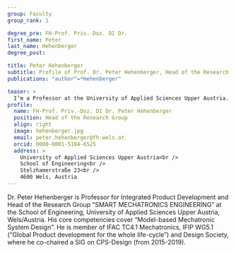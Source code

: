 ```yaml
---
group: Faculty
group_rank: 1

degree_pre: FH-Prof. Priv.-Doz. DI Dr.
first_name: Peter
last_name: Hehenberger
degree_post:

title: Peter Hehenberger
subtitle: Profile of Prof. Dr. Peter Hehenberger, Head of the Research Group Smart Mechatronics Engineering.
publications: "author^=*Hehenberger"

teaser: >
  I’m a Professor at the University of Applied Sciences Upper Austria.
profile:
  name: FH-Prof. Priv.-Doz. DI Dr. Peter Hehenberger
  position: Head of the Research Group
  align: right
  image: hehenberger.jpg
  email: peter.hehenberger@fh-wels.at
  orcid: 0000-0001-5104-6525
  address: >
    University of Applied Sciences Upper Austria<br />
    School of Engineering<br />
    Stelzhamerstraße 23<br />
    4600 Wels, Austria
---
```


Dr. Peter Hehenberger is Professor for Integrated Product Development and Head of the Research Group “SMART MECHATRONICS ENGINEERING” at the School of Engineering, University of Applied Sciences Upper Austria, Wels/Austria. His core competencies cover “Model-based Mechatronic System Design”. He is member of IFAC TC4.1 Mechatronics, IFIP WG5.1 (“Global Product development for the whole life-cycle”) and Design Society, where he co-chaired a SIG on CPS-Design (from 2015-2019).
